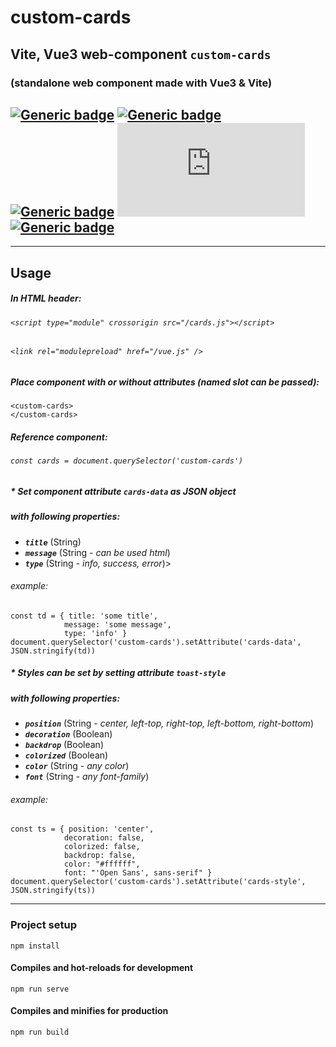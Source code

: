 # custom-cards

## Vite, Vue3 web-component `custom-cards`
### (standalone web component made with Vue3 & Vite)

## [![Generic badge](https://img.shields.io/badge/&#9881;-HTML-red.svg?style=flat&logo=HTML5)](https://developer.mozilla.org/en-US/docs/Web/Guide/HTML/HTML5) [![Generic badge](https://img.shields.io/badge/&#9881;-CSS-blue.svg?style=flat&logo=CSS3)](https://www.tutorialrepublic.com/css-tutorial/) [![Generic badge](https://img.shields.io/badge/&#9881;-JavaScript-yellow.svg?style=flat&logo=JavaScript)](https://developer.mozilla.org/en-US/docs/Web/JavaScript) [![Generic badge](https://img.shields.io/badge/&#9881;-VUE.js-BRIGHTGREEN.svg?style=flat&logo=Vue.js)](https://vuejs.org/) [![Generic badge](https://img.shields.io/badge/&#9881;-Vite-darkblue.svg?style=flat&logo=Vite)](https://vitejs.dev/)
<hr>

## Usage
##### In HTML header:
###### `<script type="module" crossorigin src="/cards.js"></script>`
###### `<link rel="modulepreload" href="/vue.js" />`

##### Place component with or without attributes (named slot can be passed):
    <custom-cards>
    </custom-cards>

##### Reference component:
###### `const cards = document.querySelector('custom-cards')`

##### * Set component attribute `cards-data` as JSON object
#####   with following properties: 
- ***`title`*** (String)
- ***`message`*** (String - *can be used html*)
- ***`type`*** (String - *info, success, error*)>

###### example: 
    const td = { title: 'some title', 
                message: 'some message', 
                type: 'info' }
    document.querySelector('custom-cards').setAttribute('cards-data', JSON.stringify(td))

##### * Styles can be set by setting attribute `toast-style`
##### with following properties:
- ***`position`*** (String - *center, left-top, right-top, left-bottom, right-bottom*)
- ***`decoration`*** (Boolean)
- ***`backdrop`*** (Boolean)
- ***`colorized`*** (Boolean)
- ***`color`*** (String - *any color*)
- ***`font`*** (String - *any font-family*)</span>

###### example:
    const ts = { position: 'center', 
                decoration: false, 
                colorized: false, 
                backdrop: false, 
                color: "#ffffff", 
                font: "'Open Sans', sans-serif" }
    document.querySelector('custom-cards').setAttribute('cards-style', JSON.stringify(ts))
<hr>

### Project setup
```
npm install
```

#### Compiles and hot-reloads for development
```
npm run serve
```

#### Compiles and minifies for production
```
npm run build
```
